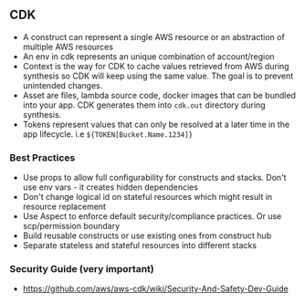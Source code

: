 ## CDK

- A construct can represent a single AWS resource or an abstraction of multiple AWS resources
- An env in cdk represents an unique combination of account/region
- Context is the way for CDK to cache values retrieved from AWS during synthesis so CDK will keep using the same value. The goal is to prevent unintended changes.
- Asset are files, lambda source code, docker images that can be bundled into your app. CDK generates them into `cdk.out` directory during synthesis.
- Tokens represent values that can only be resolved at a later time in the app lifecycle. i.e `${TOKEN[Bucket.Name.1234]}`

### Best Practices

- Use props to allow full configurability for constructs and stacks. Don't use env vars - it creates hidden dependencies
- Don't change logical id on stateful resources which might result in resource replacement
- Use Aspect to enforce default security/compliance practices. Or use scp/permission boundary
- Build reusable constructs or use existing ones from construct hub
- Separate stateless and stateful resources into different stacks

### Security Guide (very important)

- https://github.com/aws/aws-cdk/wiki/Security-And-Safety-Dev-Guide
